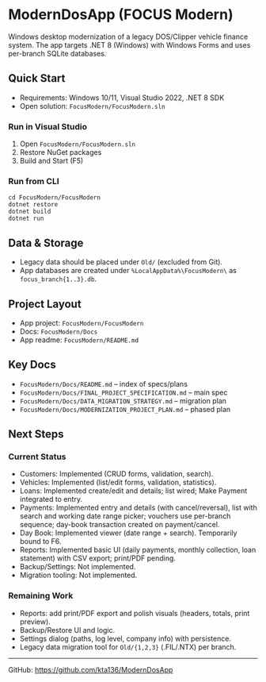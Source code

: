 # ModernDosApp (FOCUS Modern)

Windows desktop modernization of a legacy DOS/Clipper vehicle finance system. The app targets .NET 8 (Windows) with Windows Forms and uses per-branch SQLite databases.

## Quick Start

- Requirements: Windows 10/11, Visual Studio 2022, .NET 8 SDK
- Open solution: `FocusModern/FocusModern.sln`

### Run in Visual Studio
1. Open `FocusModern/FocusModern.sln`
2. Restore NuGet packages
3. Build and Start (F5)

### Run from CLI
```
cd FocusModern/FocusModern
dotnet restore
dotnet build
dotnet run
```

## Data & Storage
- Legacy data should be placed under `Old/` (excluded from Git).
- App databases are created under `%LocalAppData%\FocusModern\` as `focus_branch{1..3}.db`.

## Project Layout
- App project: `FocusModern/FocusModern`
- Docs: `FocusModern/Docs`
- App readme: `FocusModern/README.md`

## Key Docs
- `FocusModern/Docs/README.md` – index of specs/plans
- `FocusModern/Docs/FINAL_PROJECT_SPECIFICATION.md` – main spec
- `FocusModern/Docs/DATA_MIGRATION_STRATEGY.md` – migration plan
- `FocusModern/Docs/MODERNIZATION_PROJECT_PLAN.md` – phased plan

## Next Steps
 
### Current Status
- Customers: Implemented (CRUD forms, validation, search).
- Vehicles: Implemented (list/edit forms, validation, statistics).
- Loans: Implemented create/edit and details; list wired; Make Payment integrated to entry.
- Payments: Implemented entry and details (with cancel/reversal), list with search and working date range picker; vouchers use per-branch sequence; day-book transaction created on payment/cancel.
- Day Book: Implemented viewer (date range + search). Temporarily bound to F6.
- Reports: Implemented basic UI (daily payments, monthly collection, loan statement) with CSV export; print/PDF pending.
- Backup/Settings: Not implemented.
- Migration tooling: Not implemented.

### Remaining Work
- Reports: add print/PDF export and polish visuals (headers, totals, print preview).
- Backup/Restore UI and logic.
- Settings dialog (paths, log level, company info) with persistence.
- Legacy data migration tool for `Old/{1,2,3}` (.FIL/.NTX) per branch.

---
GitHub: https://github.com/kta136/ModernDosApp
